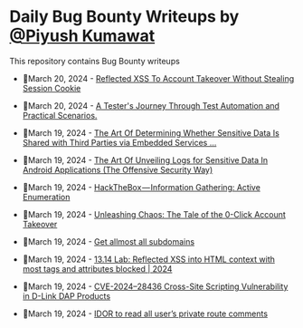 # Daily Bug Bounty Writeups by [@Piyush Kumawat](https://twitter.com/piyush_supiy) 
This repository contains Bug Bounty writeups

<!-- BLOG-POST-LIST:START -->
 - 💯March 20, 2024 - [Reflected XSS To Account Takeover Without Stealing Session Cookie](https://medium.com/@rifqihz/reflected-xss-to-account-takeover-without-stealing-session-cookie-89c6ed62a3e4?source=rss------bug_bounty-5) 

 - 💯March 20, 2024 - [A Tester&#39;s Journey Through Test Automation and Practical Scenarios.](https://medium.com/@tomiwaodufote/a-testers-journey-through-test-automation-and-practical-scenarios-dfb9f7074062?source=rss------bug_bounty-5) 

 - 💯March 19, 2024 - [The Art Of Determining Whether Sensitive Data Is Shared with Third Parties via Embedded Services …](https://medium.com/@adipsharif/the-art-of-determining-whether-sensitive-data-is-shared-with-third-parties-via-embedded-services-beba2856ef96?source=rss------bug_bounty-5) 

 - 💯March 19, 2024 - [The Art Of Unveiling Logs for Sensitive Data In Android Applications &lpar;The Offensive Security Way&rpar;](https://medium.com/@adipsharif/the-art-of-unveiling-logs-for-sensitive-data-in-android-applications-the-offensive-security-way-9c823532d004?source=rss------bug_bounty-5) 

 - 💯March 19, 2024 - [HackTheBox — Information Gathering: Active Enumeration](https://medium.com/@harry.hphu/hackthebox-information-gathering-active-enumeration-e43481ef85f9?source=rss------bug_bounty-5) 

 - 💯March 19, 2024 - [Unleashing Chaos: The Tale of the 0-Click Account Takeover](https://medium.com/@hmuhamm3d/unleashing-chaos-the-tale-of-the-0-click-account-takeover-21c2cedabc4b?source=rss------bug_bounty-5) 

 - 💯March 19, 2024 - [Get allmost all subdomains](https://medium.com/@petrukhin.s.a/get-allmost-all-subdomains-5694dcc3cb60?source=rss------bug_bounty-5) 

 - 💯March 19, 2024 - [13.14 Lab: Reflected XSS into HTML context with most tags and attributes blocked | 2024](https://cyberw1ng.medium.com/13-14-lab-reflected-xss-into-html-context-with-most-tags-and-attributes-blocked-2024-7e2106ef89b2?source=rss------bug_bounty-5) 

 - 💯March 19, 2024 - [CVE-2024–28436 Cross-Site Scripting Vulnerability in D-Link DAP Products](https://djallalakira.medium.com/cve-2024-28436-cross-site-scripting-vulnerability-in-d-link-dap-products-3596976cc99f?source=rss------bug_bounty-5) 

 - 💯March 19, 2024 - [IDOR to read all user’s private route comments](https://medium.com/@youssifm.raghib/idor-to-read-all-users-private-route-comments-e97120d43262?source=rss------bug_bounty-5) 
<!-- BLOG-POST-LIST:END -->
